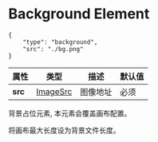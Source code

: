 # Background Element

```jsonc
{
    "type": "background",
    "src": "./bg.png"
}
```

| **属性**  | **类型**                          | **描述** | **默认值** |
|---------|---------------------------------|--------|---------|
| **src** | [ImageSrc](./image.md#imagesrc) | 图像地址   | 必须      |

背景占位元素, 本元素会覆盖画布配置。

将画布最大长度设为背景文件长度。
